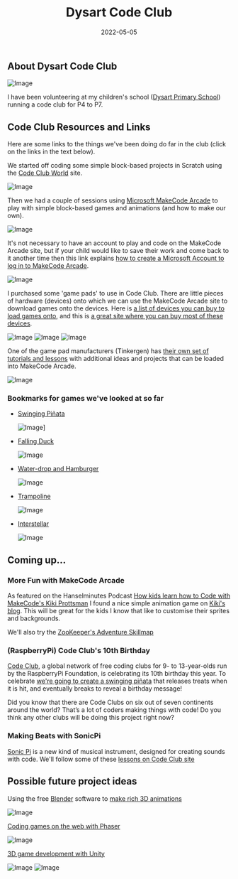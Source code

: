 ﻿---
title: Dysart Code Club
disqus: ''
hero: Dysart Code Club Links and Info
description: Resources for participants at Dysart Code Club
authors:
    - Rohan Cragg
date: 2022-05-05
page_path: learning/
og_image: media/dysps.jpg
og_image_type: image/jpg
---

## About Dysart Code Club

![Image](media/dysps.jpg)

I have been volunteering at my children's school ([Dysart Primary School](https://www.fife.gov.uk/facilities/primary-school/dysart-primary-school)) running a code club for P4 to P7.

## Code Club Resources and Links

Here are some links to the things we've been doing do far in the club (click on the links in the text below).

We started off coding some simple block-based projects in Scratch using the [Code Club World](https://codeclubworld.org/) site.

![Image](media/codeclubworld.png)

Then we had a couple of sessions using [Microsoft MakeCode Arcade](https://arcade.makecode.com/) to play with simple block-based games and animations (and how to make our own).

![Image](media/makecode-arcade.png)

It's not necessary to have an account to play and code on the MakeCode Arcade site, but if your child would like to save their work and come back to it another time then this link explains [how to create a Microsoft Account to log in to MakeCode Arcade](https://arcade.makecode.com/identity/sign-in).

![Image](media/ms-account.png)

I purchased some 'game pads' to use in Code Club. There are little pieces of hardware (devices) onto which we can use the MakeCode Arcade site to download games onto the devices. Here is [a list of devices you can buy to load games onto](https://arcade.makecode.com/hardware), and this is [a great site where you can buy most of these devices](https://www.mouser.co.uk/ProjectManager/ProjectDetail.aspx?State=EDIT&ProjectGUID=b8fe70a4-b7be-4fd5-ab6e-f53993576d97).

![Image](media/brainpad.png) ![Image](media/pygamer.png) ![Image](media/meowbit.png)

One of the game pad manufacturers (Tinkergen) has [their own set of tutorials and lessons](https://make2learn.tinkergen.com/course/?sku=604182001) with additional ideas and projects that can be loaded into MakeCode Arcade.

![Image](media/tinkergen-courses.png)

### Bookmarks for games we've looked at so far

- [Swinging Piñata](https://projects.raspberrypi.org/en/projects/party-pinata/0)

  ![Image](media/pinata.png)]

- [Falling Duck](https://arcade.makecode.com/84487-43288-49339-22583)

  ![Image](media/falling-duck.png)

- [Water-drop and Hamburger](https://makecode.com/_VtU9tW53VPuy)

  ![Image](media/hamburger.png)

- [Trampoline](https://makecode.com/_MDU0zaFCWFUY)

  ![Image](media/trampoline.png)

- [Interstellar](https://makecode.com/_Jc9EgX0gMDoi)

  ![Image](media/interstellar.png)

## Coming up...

### More Fun with MakeCode Arcade

As featured on the Hanselminutes Podcast [How kids learn how to Code with MakeCode's Kiki Prottsman](https://hanselminutes.com/835/how-kids-learn-how-to-code-with-makecodes-kiki-prottsman)
 I found a nice simple animation game on [Kiki's blog](https://medium.com/kikis-corner/bunny-glow-up-f18915bc98c9). This will be great for the kids I know that like to customise their sprites and backgrounds.

We'll also try the [ZooKeeper's Adventure Skillmap](https://arcade.makecode.com/--skillmap#zoo)

### (RaspberryPi) Code Club's 10th Birthday

[​Code Club](https://projects.raspberrypi.org/en/codeclub), a global network of free coding clubs
for 9- to 13-year-olds run by the RaspberryPi Foundation, is celebrating its 10th birthday this year. To celebrate [we're going to create a swinging piñata](https://projects.raspberrypi.org/en/projects/party-pinata/0) that releases treats when it is hit, and eventually breaks to reveal a birthday message!

Did you know that there are Code Clubs on six out of seven continents around the world? That’s a lot of coders making things with code! Do you think any other clubs will be doing this project right now?

### Making Beats with SonicPi

[Sonic Pi](https://sonic-pi.net/) is a new kind of musical instrument, designed for creating sounds with code. We'll follow some of these [lessons on Code Club site](https://projects.raspberrypi.org/en/codeclub/sonic-pi)

## Possible future project ideas

Using the free [Blender](https://www.blender.org/) software to [make rich 3D animations](https://projects.raspberrypi.org/en/projects/blender-animate-snow-scene)

![Image](media/blender.png)

[Coding games on the web with Phaser](https://phaser.io/learn)

![Image](media/phaser.png)

[3D game development with Unity](https://learn.unity.com/course/getting-started-with-unity?signup=true)

![Image](media/unity_engine.jpg)
![Image](media/unity-lego.png)